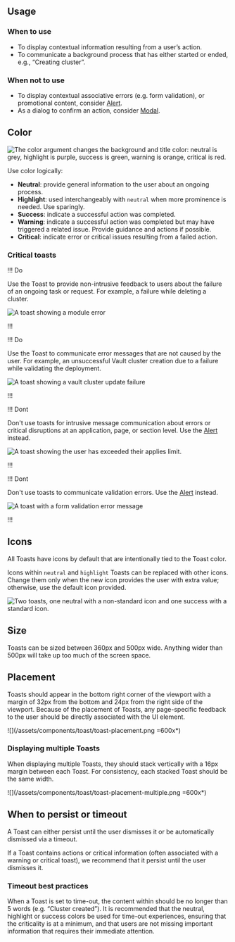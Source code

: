 ## Usage

### When to use

- To display contextual information resulting from a user’s action.
- To communicate a background process that has either started or ended, e.g., “Creating cluster”.

### When not to use

- To display contextual associative errors (e.g. form validation), or promotional content, consider [Alert](/components/alert).
- As a dialog to confirm an action, consider [Modal](/components/modal).

## Color

![The color argument changes the background and title color: neutral is grey, highlight is purple, success is green, warning is orange, critical is red.](/assets/components/toast/toast-colors.png)

Use color logically:

- **Neutral**: provide general information to the user about an ongoing process.
- **Highlight**: used interchangeably with `neutral` when more prominence is needed. Use sparingly.
- **Success**: indicate a successful action was completed.
- **Warning**: indicate a successful action was completed but may have triggered a related issue. Provide guidance and actions if possible.
- **Critical**: indicate error or critical issues resulting from a failed action.

### Critical toasts

!!! Do

Use the Toast to provide non-intrusive feedback to users about the failure of an ongoing task or request. For example, a failure while deleting a cluster.

![A toast showing a module error](/assets/components/toast/toast-do-non-intrusive-notification.png)

!!!

!!! Do

Use the Toast to communicate error messages that are not caused by the user. For example, an unsuccessful Vault cluster creation due to a failure while validating the deployment.

![A toast showing a vault cluster update failure](/assets/components/toast/toast-do-system-notifications.png)

!!!

!!! Dont

Don't use toasts for intrusive message communication about errors or critical disruptions at an application, page, or section level. Use the [Alert](/components/alert) instead.

![A toast showing the user has exceeded their applies limit.](/assets/components/toast/toast-dont-intrusive-message.png)

!!!

!!! Dont

Don't use toasts to communicate validation errors. Use the [Alert](/components/alert) instead.

![A toast with a form validation error message](/assets/components/toast/toast-dont-validation-messages.png)

!!!

## Icons

All Toasts have icons by default that are intentionally tied to the Toast color.

Icons within `neutral` and `highlight` Toasts can be replaced with other icons. Change them only when the new icon provides the user with extra value; otherwise, use the default icon provided.

![Two toasts, one neutral with a non-standard icon and one success with a standard icon.](/assets/components/toast/toast-icon-neutral-and-success.png)

## Size

Toasts can be sized between 360px and 500px wide. Anything wider than 500px will take up too much of the screen space.

## Placement

Toasts should appear in the bottom right corner of the viewport with a margin of 32px from the bottom and 24px from the right side of the viewport. Because of the placement of Toasts, any page-specific feedback to the user should be directly associated with the UI element. 

![](/assets/components/toast/toast-placement.png =600x*)

### Displaying multiple Toasts

When displaying multiple Toasts, they should stack vertically with a 16px margin between each Toast. For consistency, each stacked Toast should be the same width.

![](/assets/components/toast/toast-placement-multiple.png =600x*)

## When to persist or timeout

A Toast can either persist until the user dismisses it or be automatically dismissed via a timeout. 

If a Toast contains actions or critical information (often associated with a warning or critical toast), we recommend that it persist until the user dismisses it. 

### Timeout best practices

When a Toast is set to time-out, the content within should be no longer than 5 words (e.g. “Cluster created”). It is recommended that the neutral, highlight or success colors be used for time-out experiences, ensuring that the criticality is at a minimum, and that users are not missing important information that requires their immediate attention.